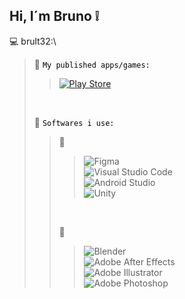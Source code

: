 ## Hi, I´m Bruno :grey_exclamation:

:computer: brult32:\
> :open_file_folder:
> <code style="color : black">My published apps/games:</code><br>
> > [![Play Store](https://img.shields.io/badge/Google_Play-414141?style=for-the-badge&logo=google-play&logoColor=white)](https://play.google.com/store/apps/dev?id=6574659259073609998)
> <br>
> 
> :open_file_folder:
> <code style="color : black">Softwares i use:</code><br>
> > :floppy_disk: <br>
> > > ![Figma](https://img.shields.io/badge/figma-%23F24E1E.svg?style=for-the-badge&logo=figma&logoColor=white)<br>
> > > ![Visual Studio Code](https://img.shields.io/badge/Visual%20Studio%20Code-0078d7.svg?style=for-the-badge&logo=visual-studio-code&logoColor=white)<br>
> > > ![Android Studio](https://img.shields.io/badge/android%20studio-346ac1?style=for-the-badge&logo=android%20studio&logoColor=white)<br>
> > > ![Unity](https://img.shields.io/badge/unity-%23000000.svg?style=for-the-badge&logo=unity&logoColor=white)<br>
> > <br>
> >
> > :art: <br>
> > > ![Blender](https://img.shields.io/badge/blender-%23F5792A.svg?style=for-the-badge&logo=blender&logoColor=white)<br>
> > > ![Adobe After Effects](https://img.shields.io/badge/Adobe%20After%20Effects-9999FF.svg?style=for-the-badge&logo=Adobe%20After%20Effects&logoColor=white)<br>
> > > ![Adobe Illustrator](https://img.shields.io/badge/adobe%20illustrator-%23FF9A00.svg?style=for-the-badge&logo=adobe%20illustrator&logoColor=white)<br>
> > > ![Adobe Photoshop](https://img.shields.io/badge/adobe%20photoshop-%2331A8FF.svg?style=for-the-badge&logo=adobe%20photoshop&logoColor=white)

